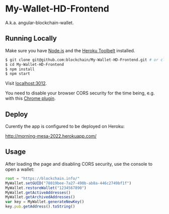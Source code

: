 # My-Wallet-HD-Frontend
A.k.a. angular-blockchain-wallet.

## Running Locally

Make sure you have [Node.js](http://nodejs.org/) and the [Heroku Toolbelt](https://toolbelt.heroku.com/) installed.

```sh
$ git clone git@github.com:blockchain/My-Wallet-HD-Frontend.git # or clone your own fork
$ cd My-Wallet-HD-Frontend
$ npm install
$ npm start
```

Visit [localhost:3012](http://localhost:3012/).

You need to disable your browser CORS security for the time being, e.g. with this [Chrome plugin](https://chrome.google.com/webstore/detail/allow-control-allow-origi/nlfbmbojpeacfghkpbjhddihlkkiljbi?hl=en-US).

## Deploy

Curently the app is configured to be deployed on Heroku:

http://morning-mesa-2022.herokuapp.com/

## Usage

After loading the page and disabling CORS security, use the console to open a wallet:

```javascript
root = "https://blockchain.info/"
MyWallet.setGUID("78019bee-7a27-490b-ab8a-446c2749bf1f")
MyWallet.restoreWallet("1234567890")
MyWallet.getActiveAddresses()
MyWallet.getArchivedAddresses()
var key = MyWallet.generateNewKey()
key.pub.getAddress().toString()
```